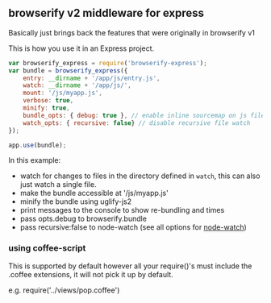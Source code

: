 ## browserify v2 middleware for express 

Basically just brings back the features that were originally in browserify v1

This is how you use it in an Express project.

```javascript
var browserify_express = require('browserify-express');
var bundle = browserify_express({
	entry: __dirname + '/app/js/entry.js',
	watch: __dirname + '/app/js/',
	mount: '/js/myapp.js',
	verbose: true,
	minify: true,
	bundle_opts: { debug: true }, // enable inline sourcemap on js files 
	watch_opts: { recursive: false} // disable recursive file watch
});

app.use(bundle);
```

In this example: 

* watch for changes to files in the directory defined in `watch`, this can also just watch a single file. 
* make the bundle accessible at '/js/myapp.js'
* minify the bundle using uglify-js2
* print messages to the console to show re-bundling and times
* pass opts.debug to browserify.bundle
* pass recursive:false to node-watch (see all options for [node-watch](https://npmjs.org/package/node-watch))

### using coffee-script

This is supported by default however all your require()'s must include the .coffee extensions, it will not pick it up by default.


e.g. require('../views/pop.coffee')



